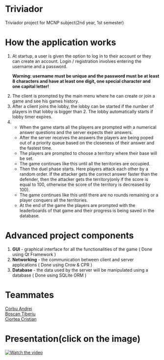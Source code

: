 # Triviador
Triviador project for MCNP subject(2nd year, 1st semester)

# How the application works
<ol>
<li>At startup, a user is given the option to log in to their account or they can create an account. Login / registration involves entering the username and a password.

<strong>Warning: username must be unique and the password must be at least 8 characters and have at least one digit, one special character and one capital letter!</strong>
</li>
<li>
The client is prompted by the main menu where he can create or join a game and see his games history.
</li>
<li>
After a client joins the lobby, the lobby can be started if the number of players in that lobby is bigger than 2. The lobby automatically starts if lobby timer expires.
</li>
<li>
<ul><li>
When the game starts all the players are prompted with a numerical answer questions and the server expects their answers.
</li>
<li>
After the server receives the answers the players are being poped out of a priority queue based on the closeness of their answer and the fastest time.
</li>
<li>
The players are prompted to choose a territory where their base will be set.
</li>
<li>
The game continues like this until all the territories are occupied.
</li>
<li>
Then the duel phase starts. Here players attack each other by a random order. If the attacker gets the correct answer faster than the defender, then the attacker gets the territory(only if the score is equal to 100, otherwise the score of the territory is decreased by 100).
</li>
<li>
The game continues like this until there are no rounds remaining or a player conquers all the territories.
</li>
<li>
At the end of the game the players are prompted with the leaderboards of that game and their progress is being saved in the database.
</li>
</ul>
</li>
</ol>

# Advanced project components
<ol>
  <li><strong>GUI</strong> - graphical interface for all the functionalities of the game ( Done using Qt Framework )</li>
  <li><strong>Networking</strong> - the communication between client and server applications ( Done using Crow & CPR ) </li>
  <li><strong>Database</strong> - the data used by the server will be manipulated using a database ( Done using SQLite ORM ) </li>
</ol>

# Teammates
[Corbu Andrei](https://github.com/andreicorbu1) \
[Boscan Tiberiu](https://github.com/tbtiberiu) \
[Ciortea Cristian](https://github.com/CristianGabrielCiortea)

# Presentation(click on the image)
[![Watch the video](https://i.imgur.com/Rc0FWrG.png)](https://youtu.be/uKHwdF60wvY)
